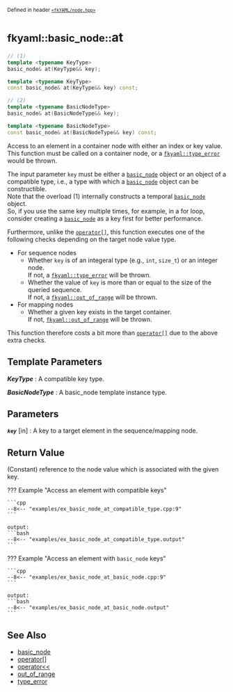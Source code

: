 <small>Defined in header [`<fkYAML/node.hpp>`](https://github.com/fktn-k/fkYAML/blob/develop/include/fkYAML/node.hpp)</small>

# <small>fkyaml::basic_node::</small>at

```cpp
// (1)
template <typename KeyType>
basic_node& at(KeyType&& key);

template <typename KeyType>
const basic_node& at(KeyType&& key) const;

// (2)
template <typename BasicNodeType>
basic_node& at(BasicNodeType&& key);

template <typename BasicNodeType>
const basic_node& at(BasicNodeType&& key) const;
```

Access to an element in a container node with either an index or key value.  
This function must be called on a container node, or a [`fkyaml::type_error`](../exception/type_error.md) would be thrown.  

The input parameter `key` must be either a [`basic_node`](index.md) object or an object of a compatible type, i.e., a type with which a [`basic_node`](index.md) object can be constructible.  
Note that the overload (1) internally constructs a temporal [`basic_node`](index.md) object.  
So, if you use the same key multiple times, for example, in a for loop, consider creating a [`basic_node`](index.md) as a key first for better performance.

Furthermore, unlike the [`operator[]`](operator[].md), this function executes one of the following checks depending on the target node value type.  

* For sequence nodes  
    * Whether `key` is of an integeral type (e.g., `int`, `size_t`) or an integer node.  
      If not, a [`fkyaml::type_error`](../exception/type_error.md) will be thrown.
    * Whether the value of `key` is more than or equal to the size of the queried sequence.  
      If not, a [`fkyaml::out_of_range`](../exception/out_of_range.md) will be thrown.
* For mapping nodes
    * Whether a given key exists in the target container.  
      If not, [`fkyaml::out_of_range`](../exception/out_of_range.md) will be thrown.

This function therefore costs a bit more than [`operator[]`](operator[].md) due to the above extra checks.  

## **Template Parameters**

***KeyType***
:   A compatible key type.

***BasicNodeType***
:   A basic_node template instance type.

## **Parameters**

***`key`*** [in]
:   A key to a target element in the sequence/mapping node.  

## **Return Value**

(Constant) reference to the node value which is associated with the given key.

??? Example "Access an element with compatible keys"

    ```cpp
    --8<-- "examples/ex_basic_node_at_compatible_type.cpp:9"
    ```

    output:
    ```bash
    --8<-- "examples/ex_basic_node_at_compatible_type.output"
    ```

??? Example "Access an element with `basic_node` keys"

    ```cpp
    --8<-- "examples/ex_basic_node_at_basic_node.cpp:9"
    ```

    output:
    ```bash
    --8<-- "examples/ex_basic_node_at_basic_node.output"
    ```

## **See Also**

* [basic_node](index.md)
* [operator[]](operator[].md)
* [operator<<](insertion_operator.md)
* [out_of_range](../exception/out_of_range.md)
* [type_error](../exception/type_error.md)
